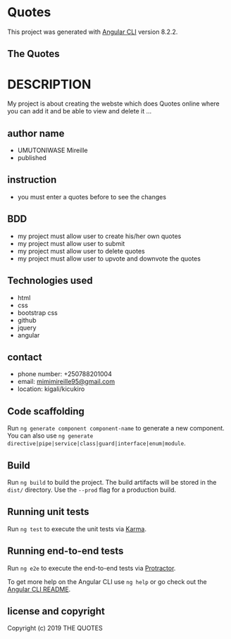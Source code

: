 # Quotes

This project was generated with [Angular CLI](https://github.com/angular/angular-cli) version 8.2.2.
## The Quotes
# DESCRIPTION
My project is about creating the webste which does Quotes online where you can add it and be able to view and delete it ...
## author name 
+ UMUTONIWASE Mireille
+ published
## instruction
+ you must enter a quotes before to see the changes

## BDD
+ my project must allow user to create his/her own quotes
+ my project must allow user to submit 
+ my project must allow user to delete quotes
+ my project must allow user to upvote and downvote the quotes

## Technologies used
+ html
+ css
+ bootstrap css
+ github
+ jquery
+ angular 

## contact
+ phone number: +250788201004
+ email: mimimireille95@gmail.com
+ location: kigali/kicukiro
## Code scaffolding

Run `ng generate component component-name` to generate a new component. You can also use `ng generate directive|pipe|service|class|guard|interface|enum|module`.

## Build

Run `ng build` to build the project. The build artifacts will be stored in the `dist/` directory. Use the `--prod` flag for a production build.

## Running unit tests

Run `ng test` to execute the unit tests via [Karma](https://karma-runner.github.io).

## Running end-to-end tests

Run `ng e2e` to execute the end-to-end tests via [Protractor](http://www.protractortest.org/).

To get more help on the Angular CLI use `ng help` or go check out the [Angular CLI README](https://github.com/angular/angular-cli/blob/master/README.md).

## license and copyright

Copyright (c) 2019 THE QUOTES
  

